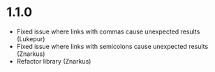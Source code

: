 # 1.1.0
- Fixed issue where links with commas cause unexpected results (Lukepur)
- Fixed issue where links with semicolons cause unexpected results (Znarkus)
- Refactor library (Znarkus)
